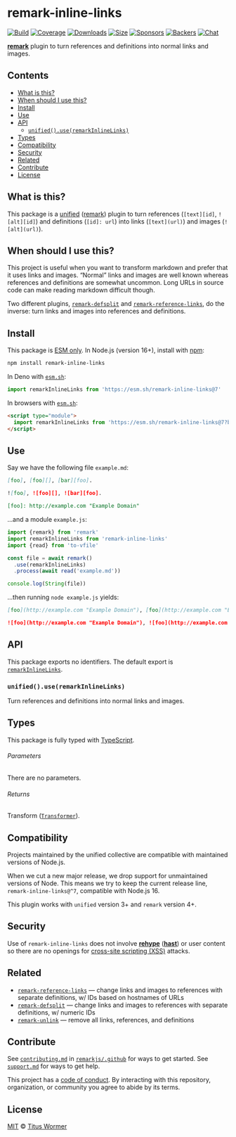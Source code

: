# remark-inline-links

[![Build][build-badge]][build]
[![Coverage][coverage-badge]][coverage]
[![Downloads][downloads-badge]][downloads]
[![Size][size-badge]][size]
[![Sponsors][sponsors-badge]][collective]
[![Backers][backers-badge]][collective]
[![Chat][chat-badge]][chat]

**[remark][]** plugin to turn references and definitions into normal links and
images.

## Contents

*   [What is this?](#what-is-this)
*   [When should I use this?](#when-should-i-use-this)
*   [Install](#install)
*   [Use](#use)
*   [API](#api)
    *   [`unified().use(remarkInlineLinks)`](#unifieduseremarkinlinelinks)
*   [Types](#types)
*   [Compatibility](#compatibility)
*   [Security](#security)
*   [Related](#related)
*   [Contribute](#contribute)
*   [License](#license)

## What is this?

This package is a [unified][] ([remark][]) plugin to turn references
(`[text][id]`, `![alt][id]`) and definitions (`[id]: url`) into links
(`[text](url)`) and images (`![alt](url)`).

## When should I use this?

This project is useful when you want to transform markdown and prefer that it
uses links and images.
“Normal” links and images are well known whereas references and definitions
are somewhat uncommon.
Long URLs in source code can make reading markdown difficult though.

Two different plugins, [`remark-defsplit`][remark-defsplit] and
[`remark-reference-links`][remark-reference-links], do the inverse: turn
links and images into references and definitions.

## Install

This package is [ESM only][esm].
In Node.js (version 16+), install with [npm][]:

```sh
npm install remark-inline-links
```

In Deno with [`esm.sh`][esmsh]:

```js
import remarkInlineLinks from 'https://esm.sh/remark-inline-links@7'
```

In browsers with [`esm.sh`][esmsh]:

```html
<script type="module">
  import remarkInlineLinks from 'https://esm.sh/remark-inline-links@7?bundle'
</script>
```

## Use

Say we have the following file `example.md`:

```markdown
[foo], [foo][], [bar][foo].

![foo], ![foo][], ![bar][foo].

[foo]: http://example.com "Example Domain"
```

…and a module `example.js`:

```js
import {remark} from 'remark'
import remarkInlineLinks from 'remark-inline-links'
import {read} from 'to-vfile'

const file = await remark()
  .use(remarkInlineLinks)
  .process(await read('example.md'))

console.log(String(file))
```

…then running `node example.js` yields:

```markdown
[foo](http://example.com "Example Domain"), [foo](http://example.com "Example Domain"), [bar](http://example.com "Example Domain").

![foo](http://example.com "Example Domain"), ![foo](http://example.com "Example Domain"), ![bar](http://example.com "Example Domain").
```

## API

This package exports no identifiers.
The default export is [`remarkInlineLinks`][api-remark-inline-links].

### `unified().use(remarkInlineLinks)`

Turn references and definitions into normal links and images.

## Types

This package is fully typed with [TypeScript][].

###### Parameters

There are no parameters.

###### Returns

Transform ([`Transformer`][unified-transformer]).

## Compatibility

Projects maintained by the unified collective are compatible with maintained
versions of Node.js.

When we cut a new major release, we drop support for unmaintained versions of
Node.
This means we try to keep the current release line, `remark-inline-links@^7`,
compatible with Node.js 16.

This plugin works with `unified` version 3+ and `remark` version 4+.

## Security

Use of `remark-inline-links` does not involve **[rehype][]** (**[hast][]**) or
user content so there are no openings for
[cross-site scripting (XSS)][wiki-xss] attacks.

## Related

*   [`remark-reference-links`][remark-reference-links]
    — change links and images to references with separate definitions,
    w/ IDs based on hostnames of URLs
*   [`remark-defsplit`][remark-defsplit]
    — change links and images to references with separate definitions,
    w/ numeric IDs
*   [`remark-unlink`](https://github.com/remarkjs/remark-unlink)
    — remove all links, references, and definitions

## Contribute

See [`contributing.md`][contributing] in [`remarkjs/.github`][health] for ways
to get started.
See [`support.md`][support] for ways to get help.

This project has a [code of conduct][coc].
By interacting with this repository, organization, or community you agree to
abide by its terms.

## License

[MIT][license] © [Titus Wormer][author]

<!-- Definitions -->

[build-badge]: https://github.com/remarkjs/remark-inline-links/workflows/main/badge.svg

[build]: https://github.com/remarkjs/remark-inline-links/actions

[coverage-badge]: https://img.shields.io/codecov/c/github/remarkjs/remark-inline-links.svg

[coverage]: https://codecov.io/github/remarkjs/remark-inline-links

[downloads-badge]: https://img.shields.io/npm/dm/remark-inline-links.svg

[downloads]: https://www.npmjs.com/package/remark-inline-links

[size-badge]: https://img.shields.io/bundlejs/size/remark-inline-links

[size]: https://bundlejs.com/?q=remark-inline-links

[sponsors-badge]: https://opencollective.com/unified/sponsors/badge.svg

[backers-badge]: https://opencollective.com/unified/backers/badge.svg

[collective]: https://opencollective.com/unified

[chat-badge]: https://img.shields.io/badge/chat-discussions-success.svg

[chat]: https://github.com/remarkjs/remark/discussions

[npm]: https://docs.npmjs.com/cli/install

[esm]: https://gist.github.com/sindresorhus/a39789f98801d908bbc7ff3ecc99d99c

[esmsh]: https://esm.sh

[health]: https://github.com/remarkjs/.github

[contributing]: https://github.com/remarkjs/.github/blob/main/contributing.md

[support]: https://github.com/remarkjs/.github/blob/main/support.md

[coc]: https://github.com/remarkjs/.github/blob/main/code-of-conduct.md

[license]: license

[author]: https://wooorm.com

[hast]: https://github.com/syntax-tree/hast

[rehype]: https://github.com/rehypejs/rehype

[remark]: https://github.com/remarkjs/remark

[remark-defsplit]: https://github.com/remarkjs/remark-defsplit

[remark-reference-links]: https://github.com/remarkjs/remark-reference-links

[typescript]: https://www.typescriptlang.org

[unified]: https://github.com/unifiedjs/unified

[unified-transformer]: https://github.com/unifiedjs/unified#transformer

[wiki-xss]: https://en.wikipedia.org/wiki/Cross-site_scripting

[api-remark-inline-links]: #unifieduseremarkinlinelinks
